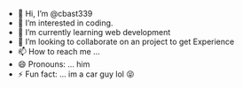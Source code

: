 - 👋 Hi, I’m @cbast339
- 👀 I’m interested in coding.    
- 🌱 I’m currently learning  web development 
- 💞️ I’m looking to collaborate on an project to get Experience 
- 📫 How to reach me ...
- 😄 Pronouns: ... him
- ⚡ Fun fact: ... im a car guy lol 😝 

<!---
cbast339/cbast339 is a ✨ special ✨ repository because its `README.md` (this file) appears on your GitHub profile.
You can click the Preview link to take a look at your changes.
--->
